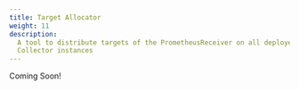 ```yaml
---
title: Target Allocator
weight: 11
description:
  A tool to distribute targets of the PrometheusReceiver on all deployed
  Collector instances
---
```


Coming Soon!
